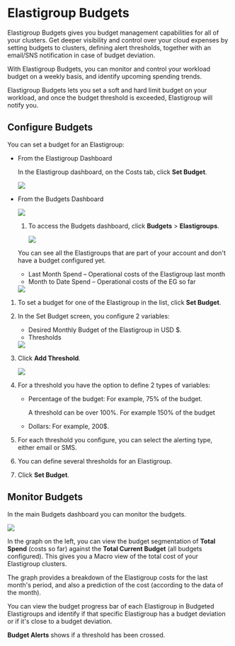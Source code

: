 # Elastigroup Budgets

Elastigroup Budgets gives you budget management capabilities for all of your clusters. Get deeper visibility and control over your cloud expenses by setting budgets to clusters, defining alert thresholds, together with an email/SNS notification in case of budget deviation.

With Elastigroup Budgets, you can monitor and control your workload budget on a weekly basis, and identify upcoming spending trends.

Elastigroup Budgets lets you set a soft and hard limit budget on your workload, and once the budget threshold is exceeded, Elastigroup will notify you.

## Configure Budgets

You can set a budget for an Elastigroup:

- From the Elastigroup Dashboard
  
  In the Elastigroup dashboard, on the Costs tab, click **Set Budget**.

  <img src="/elastigroup/_media/configure-budgets_1.png" />

- From the Budgets Dashboard
  
  <img src="/elastigroup/_media/configure-budgets_2.png" />

  1. To access the Budgets dashboard, click **Budgets** > **Elastigroups**.

     <img src="/elastigroup/_media/configure-budgets_4.png" />

  You can see all the Elastigroups that are part of your account and don't have a budget configured yet.
    - Last Month Spend – Operational costs of the Elastigroup last month
    - Month to Date Spend – Operational costs of the EG so far

  <img src="/elastigroup/_media/configure-budgets_5.png" />

1. To set a budget for one of the Elastigroup in the list, click **Set Budget**.

2. In the Set Budget screen, you configure 2 variables:

   - Desired Monthly Budget of the Elastigroup in USD \$.
   - Thresholds

   <img src="/elastigroup/_media/configure-budgets_6.png" />

3. Click **Add Threshold**.

   <img src="/elastigroup/_media/configure-budgets_7.png" />

4. For a threshold you have the option to define 2 types of variables:

   - Percentage of the budget: For example, 75% of the budget.

     A threshold can be over 100%. For example 150% of the budget

   - Dollars: For example, 200\$.

5. For each threshold you configure, you can select the alerting type, either email or SMS.

6. You can define several thresholds for an Elastigroup.

7. Click **Set Budget**.


## Monitor Budgets

In the main Budgets dashboard you can monitor the budgets.

<img src="/elastigroup/_media/monitor-budgets_1.png" />

In the graph on the left, you can view the budget segmentation of **Total Spend** (costs so far) against the **Total Current Budget** (all budgets configured). This gives  you a Macro view of the total cost of your Elastigroup clusters.

The graph provides a breakdown of the Elastigroup costs for the last month's period, and also a prediction of the cost (according to the data of the month).

You can view the budget progress bar of each Elastigroup in Budgeted Elastigroups and identify if that specific Elastigroup has a budget deviation or if it's close to a budget deviation.

**Budget Alerts** shows if a threshold has been crossed.
